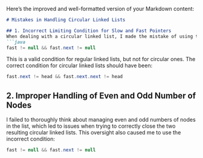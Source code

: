 Here’s the improved and well-formatted version of your Markdown content:

```markdown
# Mistakes in Handling Circular Linked Lists

## 1. Incorrect Limiting Condition for Slow and Fast Pointers
When dealing with a circular linked list, I made the mistake of using the following condition:
```java
fast != null && fast.next != null
```
This is a valid condition for regular linked lists, but not for circular ones. The correct condition for circular linked lists should have been:
```java
fast.next != head && fast.next.next != head
```

## 2. Improper Handling of Even and Odd Number of Nodes
I failed to thoroughly think about managing even and odd numbers of nodes in the list, which led to issues when trying to correctly close the two resulting circular linked lists. This oversight also caused me to use the incorrect condition:
```java
fast != null && fast.next != null
```